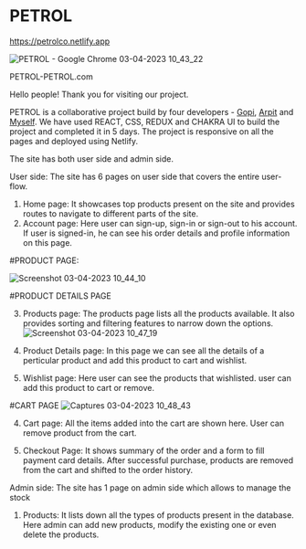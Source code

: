 # PETROL

https://petrolco.netlify.app

![PETROL - Google Chrome 03-04-2023 10_43_22](https://user-images.githubusercontent.com/110247476/229423774-8be01bf0-2bc8-4586-a7bc-785d76bdba85.png)


PETROL-PETROL.com

Hello people! Thank you for visiting our project. 

PETROL is a collaborative project build by four developers - [Gopi](https://github.com/ErGopiVishwakarma), [Arpit](https://github.com/arpit10saluja)
and [Myself](https://github.com/Sudip-C). We have used REACT, CSS, REDUX and CHAKRA UI to build the project and completed it in 5 days.
The project is responsive on all the pages and deployed using Netlify.

The site has both user side and admin side.

User side: The site has 6 pages on user side that covers the entire user-flow.

1.	Home page: It showcases top products present on the site and provides routes to navigate to different parts of the site.
2.	Account page: Here user can sign-up, sign-in or sign-out to his account. If user is signed-in, he can see his order details and profile information on this      page.


#PRODUCT PAGE:

![Screenshot 03-04-2023 10_44_10](https://user-images.githubusercontent.com/110247476/229859963-84c7f054-abbb-4643-bef7-0638df77f8e6.png)


#PRODUCT DETAILS PAGE


3.	Products page: The products page lists all the products available. It also provides sorting and filtering features to narrow down the options.
![Screenshot 03-04-2023 10_47_19](https://user-images.githubusercontent.com/110247476/229423982-f9c1794d-aa6f-4b73-a96e-301a00796f36.png)

4.  Product Details page: In this page we can see all the details of a perticular product and add this product to cart and wishlist.
5.  Wishlist page: Here user can see the products that wishlisted. user can add this product to cart or remove.


#CART PAGE
![Captures 03-04-2023 10_48_43](https://user-images.githubusercontent.com/110247476/229860784-6f49916d-9174-431d-82d0-b57d1ced3eb9.png)

4.  Cart page: All the items added into the cart are shown here. User can remove product from the cart.


5.	Checkout Page: It shows summary of the order and a form to fill payment card details. After successful purchase, products are removed from the cart and shifted to the order history.

Admin side: The site has 1 page on admin side which allows to manage the stock  
1.	Products: It lists down all the types of products present in the database. Here admin can add new products, modify the existing one or even delete the products.
